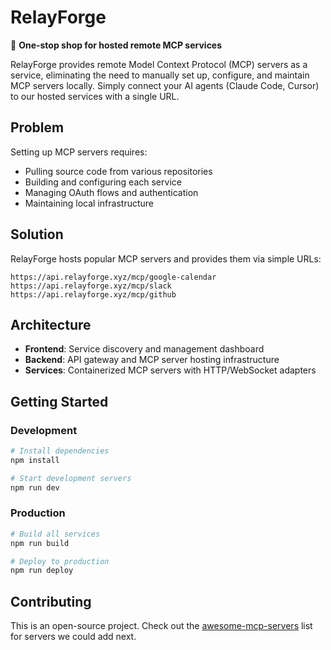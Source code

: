 # RelayForge

🚀 **One-stop shop for hosted remote MCP services**

RelayForge provides remote Model Context Protocol (MCP) servers as a service, eliminating the need to manually set up, configure, and maintain MCP servers locally. Simply connect your AI agents (Claude Code, Cursor) to our hosted services with a single URL.

## Problem

Setting up MCP servers requires:
- Pulling source code from various repositories
- Building and configuring each service
- Managing OAuth flows and authentication
- Maintaining local infrastructure

## Solution

RelayForge hosts popular MCP servers and provides them via simple URLs:
```
https://api.relayforge.xyz/mcp/google-calendar
https://api.relayforge.xyz/mcp/slack
https://api.relayforge.xyz/mcp/github
```

## Architecture

- **Frontend**: Service discovery and management dashboard
- **Backend**: API gateway and MCP server hosting infrastructure
- **Services**: Containerized MCP servers with HTTP/WebSocket adapters

## Getting Started

### Development
```bash
# Install dependencies
npm install

# Start development servers
npm run dev
```

### Production
```bash
# Build all services
npm run build

# Deploy to production
npm run deploy
```

## Contributing

This is an open-source project. Check out the [awesome-mcp-servers](https://github.com/punkpeye/awesome-mcp-servers) list for servers we could add next.